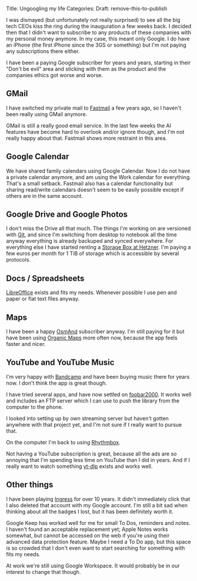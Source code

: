 Title: Ungoogling my life
Categories:
Draft: remove-this-to-publish


I was dismayed (but unfortunately not really surprised) to see all the big tech
CEOs kiss the ring during the inauguration a few weeks back. I decided then
that I didn't want to subscribe to any products of these companies with my
personal money anymore. In my case, this meant only Google. I do have an iPhone
(the first iPhone since the 3GS or something) but I'm not paying any
subscriptions there either.

I have been a paying Google subscriber for years and years, starting in their
"Don't be evil" area and sticking with them as the product and the companies
ethics got worse and worse.


## GMail

I have switched my private mail to [Fastmail](https://www.fastmail.com/) a few
years ago, so I haven't been really using GMail anymore.

GMail is still a really good email service. In the last few weeks the AI
features have become hard to overlook and/or ignore though, and I'm not really
happy about that. Fastmail shows more restraint in this area.


## Google Calendar

We have shared family calendars using Google Calendar. Now I do not have a
private calendar anymore, and am using the Work calendar for everything. That's
a small setback. Fastmail also has a calendar functionality but sharing
read/write calendars doesn't seem to be easily possible except if others are in
the same account.


## Google Drive and Google Photos

I don't miss the Drive all that much. The things I'm working on are versioned
with [Git](https://git-scm.com/), and since I'm switching from desktop to
notebook all the time anyway everything is already backuped and synced
everywhere. For everything else I have started renting a [Storage Box at
Hetzner](https://www.hetzner.com/de/storage/storage-box/). I'm paying a few
euros per month for 1 TiB of storage which is accessible by several protocols.


## Docs / Spreadsheets

[LibreOffice](https://www.libreoffice.org/) exists and fits my needs. Whenever
possible I use pen and paper or flat text files anyway.


## Maps

I have been a happy [OsmAnd](https://osmand.net/) subscriber anyway. I'm still
paying for it but have been using [Organic Maps](https://organicmaps.app/) more
often now, because the app feels faster and nicer.


## YouTube and YouTube Music

I'm very happy with [Bandcamp](https://bandcamp.com/) and have been buying
music there for years now. I don't think the app is great though.

I have tried several apps, and have now settled on
[foobar2000](https://apps.apple.com/us/app/foobar2000/id1072807669). It works
well and includes an FTP server which I can use to push the library from the
computer to the phone.

I looked into setting up by own streaming server but haven't gotten anywhere
with that project yet, and I'm not sure if I really want to pursue that.

On the computer I'm back to using
[Rhythmbox](https://wiki.gnome.org/Apps/Rhythmbox).

Not having a YouTube subscription is great, because all the ads are so annoying
that I'm spending less time on YouTube than I did in years. And if I really
want to watch something [yt-dlp](https://github.com/yt-dlp/yt-dlp) exists and
works well.


## Other things

I have been playing [Ingress](https://ingress.com/) for over 10 years. It
didn't immediately click that I also deleted that account with my Google
account. I'm still a bit sad when thinking about all the badges I lost, but it
has been definitely worth it.

Google Keep has worked well for me for small To Dos, reminders and notes. I
haven't found an acceptable replacement yet; Apple Notes works somewhat, but
cannot be accessed on the web if you're using their advanced data protection
feature. Maybe I need a To Do app, but this space is so crowded that I don't
even want to start searching for something with fits my needs.

At work we're still using Google Workspace. It would probably be in our
interest to change that though.
